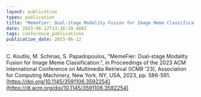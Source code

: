 ```yaml
---
layout: publication
types: publication
title: "MemeFier: Dual-stage Modality Fusion for Image Meme Classification"
date: 2023-06-12T13:36:18.486Z
tags: conference_publications
publication_date: 2023-06-12
---
```

C. Koutlis, M. Schinas, S. Papadopoulos, "MemeFier: Dual-stage Modality Fusion for Image Meme Classification.", in Proceedings of the 2023 ACM International Conference on Multimedia Retrieval (ICMR '23), Association for Computing Machinery, New York, NY, USA, 2023, pp. 586-591. [https://doi.org/10.1145/3591106.3592254](https://dl.acm.org/doi/10.1145/3591106.3592254)